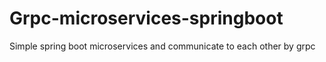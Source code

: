 # Grpc-microservices-springboot
Simple spring boot microservices  and communicate to each other by grpc 

